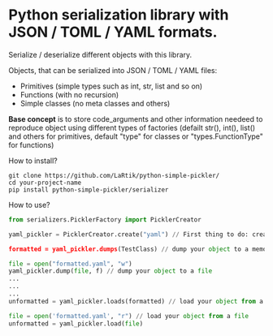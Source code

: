 # Python serialization library with JSON / TOML / YAML formats.

Serialize / deserialize different objects with this library.

Objects, that can be serialized into JSON / TOML / YAML files:
- Primitives (simple types such as int, str, list and so on)
- Functions (with no recursion)
- Simple classes (no meta classes and others)


**Base concept** is to store code_arguments and other information needeed to reproduce object using different types of factories (defailt str(), int(), list() and others for primitives, default "type" for classes or "types.FunctionType" for functions)

How to install?
```
git clone https://github.com/LaRtik/python-simple-pickler/
cd your-project-name
pip install python-simple-pickler/serializer
```


How to use?
```python
from serializers.PicklerFactory import PicklerCreator

yaml_pickler = PicklerCreator.create("yaml") // First thing to do: create the Pickler. Types can be "json", "toml, "yaml"

formatted = yaml_pickler.dumps(TestClass) // dump your object to a memory

file = open("formatted.yaml", "w")
yaml_pickler.dump(file, f) // dump your object to a file
...
...
...
unformatted = yaml_pickler.loads(formatted) // load your object from a memory

file = open('formatted.yaml', "r") // load your object from a file
unformatted = yaml_pickler.load(file)
```

